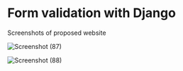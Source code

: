 # Form validation with Django

Screenshots of proposed website

![Screenshot (87)](https://github.com/ChristelPeerisR/form_validation_django/assets/83603996/5ec776e0-b15f-41f2-894e-4c74b679274e)

![Screenshot (88)](https://github.com/ChristelPeerisR/form_validation_django/assets/83603996/8b30afd7-9607-4713-b9ed-ea727b0a1b13)
